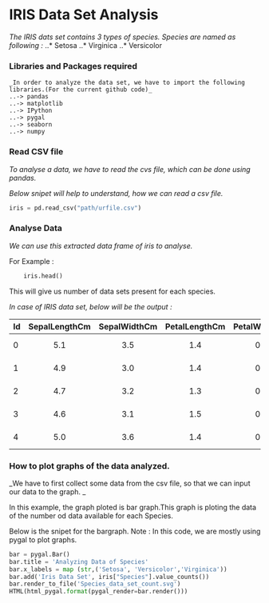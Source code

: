 # IRIS Data Set Analysis

*The IRIS dats set contains 3 types of species.*
	_Species are named as following :_
	..* Setosa
	..* Virginica
	..* Versicolor

### Libraries and Packages required
	_In order to analyze the data set, we have to import the following libraries.(For the current github code)_
	..-> pandas
	..-> matplotlib
	..-> IPython
	..-> pygal
	..-> seaborn
	..-> numpy
	

### Read CSV file
_*To analyse a data, we have to read the cvs file, which can be done using pandas.*_

_Below snipet will help to understand, how we can read a csv file._

```python
iris = pd.read_csv("path/urfile.csv")
```

### Analyse Data 

_We can use this extracted data frame of iris to analyse._

For Example : 

```python
	iris.head()
```

This will give us number of data sets present for each species.

_In case of IRIS data set, below will be the output :_


|Id	|SepalLengthCm|	SepalWidthCm|	PetalLengthCm|	PetalWidthCm|	Species		|
|---|:-----------:|:-----------:|:--------------:|:------------:|--------------:|
| 0	| 5.1		  |  3.5		|	1.4			 |	0.2			|	Iris-setosa |
| 1	| 4.9		  |	 3.0 	    |	1.4			 |	0.2			|	Iris-setosa |
| 2	| 4.7		  |	 3.2		|	1.3			 |	0.2			|	Iris-setosa |
| 3	| 4.6		  |	 3.1		|	1.5			 |	0.2			|	Iris-setosa |
| 4	| 5.0		  |	 3.6		|	1.4			 |	0.2		  	|	Iris-setosa |



### How to plot graphs of the data analyzed.

_We have to first collect some data from the csv file, so that we can input
our data to the graph. _

In this example, the graph ploted is bar graph.This graph is ploting the data 
of the number od data available for each Species.

Below is the snipet for the bargraph.
Note : In this code, we are mostly using pygal to plot graphs.

```python
bar = pygal.Bar()
bar.title = 'Analyzing Data of Species'
bar.x_labels = map (str,('Setosa', 'Versicolor','Virginica'))
bar.add('Iris Data Set', iris["Species"].value_counts())
bar.render_to_file('Species_data_set_count.svg')
HTML(html_pygal.format(pygal_render=bar.render()))
```






